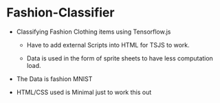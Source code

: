 # Fashion-Classifier
- Classifying Fashion Clothing items using Tensorflow.js

  - Have to add external Scripts into HTML for TSJS to work.
  
  - Data is used in the form of sprite sheets to have less computation load.

- The Data is fashion MNIST

- HTML/CSS used is Minimal just to work this out
